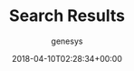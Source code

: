 ---
title: Search Results
date: 2018-04-10T02:28:34+00:00
author: genesys
layout: search
image: /images/apple-blogging-business-36990-700x450.jpg
---